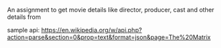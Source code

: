 An assignment to get movie details like director, producer, cast and other details from 

sample api:
https://en.wikipedia.org/w/api.php?action=parse&section=0&prop=text&format=json&page=The%20Matrix

